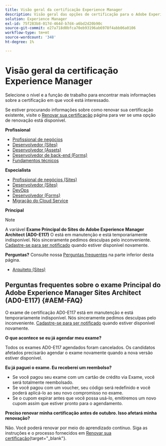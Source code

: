 ```yaml
---
title: Visão geral da certificação Experience Manager
description: Visão geral das opções de certificação para o Adobe Experience Manager
solution: Experience Manager
exl-id: 75f283b8-017d-464d-b7d4-a6bd2d20b90c
source-git-commit: e27a718d0bfca70eb93196ab6978f4abb06a0106
workflow-type: tm+mt
source-wordcount: '348'
ht-degree: 1%

---
```


# Visão geral da certificação Experience Manager

Selecione o nível e a função de trabalho para encontrar mais informações sobre a certificação em que você está interessado.

Se estiver procurando informações sobre como renovar sua certificação existente, visite o [Renovar sua certificação](/help/certifications/renew.md) página para ver se uma opção de renovação está disponível.

**Profissional**

* [Profissional de negócios](/help/certifications/aem/aem-p-business.md) <!--AD0-E126-->
* [Desenvolvedor (Sites)](/help/certifications/aem/aem-sites-p-developer.md) <!--AD0-E123-->
* [Desenvolvedor (Assets)](/help/certifications/aem/aem-assets-p-developer.md) <!--AD0-E129-->
* [Desenvolvedor de back-end (Forms)](/help/certifications/aem/aem-forms-p-bedeveloper.md) <!--AD0-E127-->
* [Fundamentos técnicos](/help/certifications/aem/aem-p-foundations.md) <!--AD0-E132-->

**Especialista**

* [Profissional de negócios (Sites)](/help/certifications/aem/aem-sites-e-business.md) <!--AD0-E121-->
* [Desenvolvedor (Sites)](/help/certifications/aem/aem-sites-e-developer.md) <!--AD0-E134-->
* [DevOps](/help/certifications/aem/aem-devops-e-engineer.md) <!--AD0-E124-->
* [Desenvolvedor (Forms)](/help/certifications/aem/aem-forms-e-developer.md) <!--AD0-E125-->
* [Migração do Cloud Service](/help/certifications/aem/aem-cs-e-migration.md) <!--AD0-E136-->

**Principal**

>[!NOTE]
>
>A variável **Exame Principal do Sites do Adobe Experience Manager Architect (AD0-E117)** O está em manutenção e está temporariamente indisponível. Nós sinceramente pedimos desculpas pelo inconveniente. [Cadastre-se para ser notificado](https://forms.office.com/Pages/ResponsePage.aspx?id=Wht7-jR7h0OUrtLBeN7O4R3Iwdbolq9LpEOJ07Ii-i9URDdWMjUzODdITVoxQTNPVTZOSUNKUDhFQS4u) quando estiver disponível novamente.
>
>**Perguntas?** Consulte nossa [Perguntas frequentes](#AEM-FAQ) na parte inferior desta página.

* [Arquiteto (Sites)](/help/certifications/aem/aem-sites-m-architect.md) <!--AD0-E117-->



## Perguntas frequentes sobre o exame Principal do Adobe Experience Manager Sites Architect (AD0-E117) {#AEM-FAQ}

O exame de certificação AD0-E117 está em manutenção e está temporariamente indisponível. Nós sinceramente pedimos desculpas pelo inconveniente. [Cadastre-se para ser notificado](https://forms.office.com/Pages/ResponsePage.aspx?id=Wht7-jR7h0OUrtLBeN7O4R3Iwdbolq9LpEOJ07Ii-i9URDdWMjUzODdITVoxQTNPVTZOSUNKUDhFQS4u) quando estiver disponível novamente.

**O que acontece se eu já agendar meu exame?**

Todos os exames AD0-E117 agendados foram cancelados. Os candidatos afetados precisarão agendar o exame novamente quando a nova versão estiver disponível.

**Eu já paguei o exame. Eu receberei um reembolso?**

* Se você pagou seu exame com um cartão de crédito via Exame, você será totalmente reembolsado.  
* Se você pagou com um voucher, seu código será redefinido e você poderá aplicá-lo ao seu novo compromisso no exame.  
* Se o cupom expirar antes que você possa usá-lo, emitiremos um novo cupom assim que estiver pronto para o agendamento.

**Preciso renovar minha certificação antes de outubro. Isso afetará minha renovação?**

Não. Você poderá renovar por meio do aprendizado contínuo. Siga as instruções e o processo fornecidos em [Renovar sua certificação](https://experienceleague.adobe.com/docs/certification/program/renew.html){target="_blank"}.

